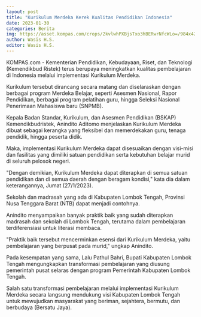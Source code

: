 ```yaml
---
layout: post
title: "Kurikulum Merdeka Kerek Kualitas Pendidikan Indonesia"
date: 2023-01-30
categories: Berita
img: https://asset.kompas.com/crops/2kvlwhPXBjsTxo3hBERwrNfcWLo=/984x429:3941x2400/750x500/data/photo/2022/08/09/62f183bc546c3.jpg
author: Wasis H.S.
editor: Wasis H.S.
---
```


KOMPAS.com - Kementerian Pendidikan, Kebudayaan, Riset, dan Teknologi (Kemendikbud Ristek) terus berupaya meningkatkan kualitas pembelajaran di Indonesia melalui implementasi Kurikulum Merdeka.

Kurikulum tersebut dirancang secara matang dan diselaraskan dengan berbagai program Merdeka Belajar, seperti Asesmen Nasional, Rapor Pendidikan, berbagai program pelatihan guru, hingga Seleksi Nasional Penerimaan Mahasiswa baru (SNPMB).

Kepala Badan Standar, Kurikulum, dan Asesmen Pendidikan (BSKAP) Kemendikbudristek, Anindito Aditomo menjelaskan Kurikulum Merdeka dibuat sebagai kerangka yang fleksibel dan memerdekakan guru, tenaga pendidik, hingga peserta didik. 

Maka, implementasi Kurikulum Merdeka dapat disesuaikan dengan visi-misi dan fasilitas yang dimiliki satuan pendidikan serta kebutuhan belajar murid di seluruh pelosok negeri. 

"Dengan demikian, Kurikulum Merdeka dapat diterapkan di semua satuan pendidikan dan di semua daerah dengan beragam kondisi," kata dia dalam keterangannya, Jumat (27/1/2023). 

Sekolah dan madrasah yang ada di Kabupaten Lombok Tengah, Provinsi Nusa Tenggara Barat (NTB) dapat menjadi contohnya. 

Anindito menyampaikan banyak praktik baik yang sudah diterapkan madrasah dan sekolah di Lombok Tengah, terutama dalam pembelajaran terdiferensiasi untuk literasi membaca. 

"Praktik baik tersebut mencerminkan esensi dari Kurikulum Merdeka, yaitu pembelajaran yang berpusat pada murid," ungkap Anindito. 

Pada kesempatan yang sama, Lalu Pathul Bahri, Bupati Kabupaten Lombok Tengah mengungkapkan transformasi pembelajaran yang diusung pemerintah pusat selaras dengan program Pemerintah Kabupaten Lombok Tengah. 

Salah satu transformasi pembelajaran melalui implementasi Kurikulum Merdeka secara langsung mendukung visi Kabupaten Lombok Tengah untuk mewujudkan masyarakat yang beriman, sejahtera, bermutu, dan berbudaya (Bersatu Jaya).